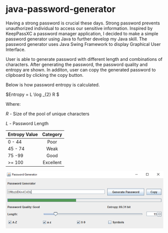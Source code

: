 # java-password-generator

Having a strong password is crucial these days. Strong password prevents unauthorized individual to access our sensitive information. Inspired by KeepPassXC a password manager application, I decided to make a simple password generator using Java to further develop my Java skill. 
The password generator uses Java Swing Framework to display Graphical User Interface. 

User is able to generate password with different length and combinations of characters. 
After generating the password, the password quality and entropy are shown. In additon, user can copy the generated password to clipboard by clicking the copy button.

Below is how password entropy is calculated.

$Entropy = L \log _{2} R  $

Where:

$R$ - Size of the pool of unique characters

$L$ - Password Length

| Entropy Value | Category      | 
| ------------- |:-------------:| 
| 0 - 44      | Poor |
| 45 - 74      | Weak      | 
| 75 -99 | Good     |
| >= 100  | Excellent      |


![img.png](img.png)
